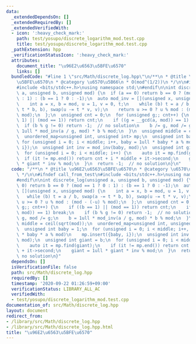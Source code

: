 ```yaml
---
data:
  _extendedDependsOn: []
  _extendedRequiredBy: []
  _extendedVerifiedWith:
  - icon: ':heavy_check_mark:'
    path: test/yosupo/discrete_logarithm_mod.test.cpp
    title: test/yosupo/discrete_logarithm_mod.test.cpp
  _pathExtension: hpp
  _verificationStatusIcon: ':heavy_check_mark:'
  attributes:
    document_title: "\u96E2\u6563\u5BFE\u6570"
    links: []
  bundledCode: "#line 1 \"src/Math/discrete_log.hpp\"\n/**\n * @title \u96E2\u6563\
    \u5BFE\u6570\n * @category \u6570\u5B66\n * O(mod^(1/2))\n */\n\n#ifndef call_from_test\n\
    #include <bits/stdc++.h>\nusing namespace std;\n#endif\n\nint discrete_log(unsigned\
    \ a, unsigned b, unsigned mod) {\n  if (a == 0) return b == 0 ? (mod == 1 ? 0\
    \ : 1) : (b == 1 ? 0 : -1);\n  auto mod_inv = [](unsigned x, unsigned mod) {\n\
    \    int a = x, b = mod, u = 1, v = 0, t;\n    while (b) t = a / b, swap(a -=\
    \ t * b, b), swap(u -= t * v, v);\n    return u >= 0 ? u % mod : (mod - (-u) %\
    \ mod);\n  };\n  unsigned cnt = 0;\n  for (unsigned g;; cnt++) {\n    if ((b ==\
    \ 1) || (mod == 1)) return cnt;\n    if ((g = __gcd(a, mod)) == 1) break;\n  \
    \  if (b % g != 0) return -1;  // no solution\n    b /= g, mod /= g;\n    b =\
    \ 1ull * mod_inv(a / g, mod) * b % mod;\n  }\n  unsigned middle = ceil(sqrt(mod));\n\
    \  unordered_map<unsigned int, unsigned int> mp;\n  unsigned int baby = 1;\n \
    \ for (unsigned i = 0; i < middle; i++, baby = 1ull * baby * a % mod)\n    mp.insert({baby,\
    \ i});\n  unsigned int inv = mod_inv(baby, mod);\n  unsigned int giant = b;\n\
    \  for (unsigned i = 0; i < middle; i++) {\n    auto it = mp.find(giant);\n  \
    \  if (it != mp.end()) return cnt + i * middle + it->second;\n    giant = 1ull\
    \ * giant * inv % mod;\n  }\n  return -1;  // no solution\n}\n"
  code: "/**\n * @title \u96E2\u6563\u5BFE\u6570\n * @category \u6570\u5B66\n * O(mod^(1/2))\n\
    \ */\n\n#ifndef call_from_test\n#include <bits/stdc++.h>\nusing namespace std;\n\
    #endif\n\nint discrete_log(unsigned a, unsigned b, unsigned mod) {\n  if (a ==\
    \ 0) return b == 0 ? (mod == 1 ? 0 : 1) : (b == 1 ? 0 : -1);\n  auto mod_inv =\
    \ [](unsigned x, unsigned mod) {\n    int a = x, b = mod, u = 1, v = 0, t;\n \
    \   while (b) t = a / b, swap(a -= t * b, b), swap(u -= t * v, v);\n    return\
    \ u >= 0 ? u % mod : (mod - (-u) % mod);\n  };\n  unsigned cnt = 0;\n  for (unsigned\
    \ g;; cnt++) {\n    if ((b == 1) || (mod == 1)) return cnt;\n    if ((g = __gcd(a,\
    \ mod)) == 1) break;\n    if (b % g != 0) return -1;  // no solution\n    b /=\
    \ g, mod /= g;\n    b = 1ull * mod_inv(a / g, mod) * b % mod;\n  }\n  unsigned\
    \ middle = ceil(sqrt(mod));\n  unordered_map<unsigned int, unsigned int> mp;\n\
    \  unsigned int baby = 1;\n  for (unsigned i = 0; i < middle; i++, baby = 1ull\
    \ * baby * a % mod)\n    mp.insert({baby, i});\n  unsigned int inv = mod_inv(baby,\
    \ mod);\n  unsigned int giant = b;\n  for (unsigned i = 0; i < middle; i++) {\n\
    \    auto it = mp.find(giant);\n    if (it != mp.end()) return cnt + i * middle\
    \ + it->second;\n    giant = 1ull * giant * inv % mod;\n  }\n  return -1;  //\
    \ no solution\n}"
  dependsOn: []
  isVerificationFile: false
  path: src/Math/discrete_log.hpp
  requiredBy: []
  timestamp: '2020-09-22 01:26:59+09:00'
  verificationStatus: LIBRARY_ALL_AC
  verifiedWith:
  - test/yosupo/discrete_logarithm_mod.test.cpp
documentation_of: src/Math/discrete_log.hpp
layout: document
redirect_from:
- /library/src/Math/discrete_log.hpp
- /library/src/Math/discrete_log.hpp.html
title: "\u96E2\u6563\u5BFE\u6570"
---
```

